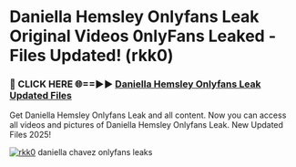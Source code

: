# Daniella Hemsley Onlyfans Leak Original Videos 0nlyFans Leaked - Files Updated! (rkk0)

<h3>🔴 CLICK HERE 🌐==►► <a href="https://tinyurl.com/x26r9saj" rel="nofollow">Daniella Hemsley Onlyfans Leak Updated Files</a></h3>

Get Daniella Hemsley Onlyfans Leak and all content. Now you can access all videos and pictures of Daniella Hemsley Onlyfans Leak. New Updated Files 2025!

[![rkk0](https://i.imgur.com/LkgZPqh.gif)](https://tinyurl.com/x26r9saj)
daniella chavez onlyfans leaks